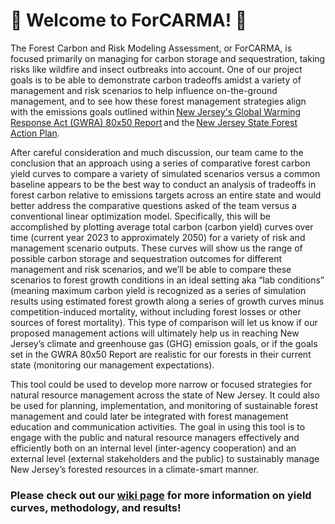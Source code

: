 # 🌳 Welcome to ForCARMA! 🌲
The Forest Carbon and Risk Modeling Assessment, or ForCARMA, is focused primarily on managing for carbon storage and sequestration, taking risks like wildfire and insect outbreaks into account. One of our project goals is to be able to demonstrate carbon tradeoffs amidst a variety of management and risk scenarios to help influence on-the-ground management, and to see how these forest management strategies align with the emissions goals outlined within [New Jersey's Global Warming Response Act (GWRA) 80x50 Report](https://www.nj.gov/dep/climatechange/docs/nj-gwra-80x50-report-2020.pdf) and the [New Jersey State Forest Action Plan](https://nj.gov/dep/parksandforests/forest/njsfap/). 

After careful consideration and much discussion, our team came to the conclusion that an approach using a series of comparative forest carbon yield curves to compare a variety of simulated scenarios versus a common baseline appears to be the best way to conduct an analysis of tradeoffs in forest carbon relative to emissions targets across an entire state and would better address the comparative questions asked of the team versus a conventional linear optimization model. Specifically, this will be accomplished by plotting average total carbon (carbon yield) curves over time (current year 2023 to approximately 2050) for a variety of risk and management scenario outputs. These curves will show us the range of possible carbon storage and sequestration outcomes for different management and risk scenarios, and we’ll be able to compare these scenarios to forest growth conditions in an ideal setting aka “lab conditions” (meaning maximum carbon yield is recognized as a series of simulation results using estimated forest growth along a series of growth curves minus competition-induced  mortality, without including forest losses or other sources of forest mortality). This type of comparison will let us know if our proposed management actions will ultimately help us in reaching New Jersey’s climate and greenhouse gas (GHG) emission goals, or if the goals set in the GWRA 80x50 Report are realistic for our forests in their current state (monitoring our management expectations). 

This tool could be used to develop more narrow or focused strategies for natural resource management across the state of New Jersey. It could also be used for planning, implementation, and monitoring of sustainable forest management and could later be integrated with forest management education and communication activities. The goal in using this tool is to engage with the public and natural resource managers effectively and efficiently both on an internal level (inter-agency cooperation) and an external level (external stakeholders and the public) to sustainably manage New Jersey’s forested resources in a climate-smart manner.

### Please check out our [wiki page](https://github.com/New-Jersey-Forest-Service/ForCARMA/wiki) for more information on yield curves, methodology, and results!
